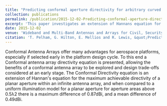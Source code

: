 ```yaml
---
title: "Predicting conformal aperture directivity for arbitrary curved surfaces"
collection: publications
permalink: /publication/2015-12-02-Predicting-conformal-aperture-directivity-for-arbitrary-curved-surfaces
excerpt: 'This paper investigates an extension of Hannans equation for the maximum achievable directivity of a planar aperture'
date: 2015-12-02
venue: 'Wideband and Multi-Band Antennas and Arrays for Civil, Security and Military Applications'
citation: 'T. Pelham, G. Hilton, E. Mellios and R. Lewis, &quot;Predicting conformal aperture directivity for arbitrary curved surfaces,&quot; Wideband and Multi-Band Antennas and Arrays for Civil, Security & Military Applications, London, 2015, pp. 1-3, doi: 10.1049/ic.2015.0147.'
---
```

Conformal Antenna Arrays offer many advantages for aerospace platforms, especially if selected early in the platform design cycle. To this end a Conformal antenna array directivity equation is presented, allowing the benefits of a conformal antenna array to be explored and design trade-offs considered at an early stage. The Conformal Directivity equation is an extension of Hannan's equation for the maximum achievable directivity of a planar aperture within an infinite antenna array, and when compared to a uniform illumination model for a planar aperture for aperture areas above 0.5λ2 there is a maximum difference of 0.87dBi, and a mean difference of 0.49dBi.
